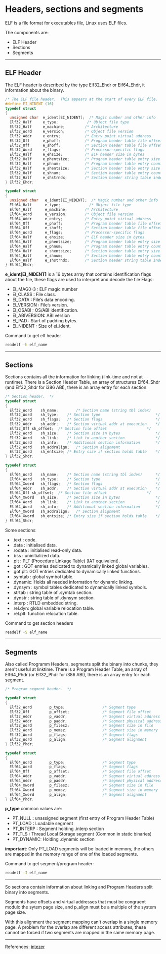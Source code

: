 <!--
.. title: Executable and Linkable Format (ELF)
.. slug: executable-and-linkable-format-elf
.. date: 2021-01-16 16:29:26 UTC+01:00
.. tags: #reverse #security #malware #linux #elf
.. category: Reverse Engineering
.. link: 
.. description: 
.. type: text
-->

# Headers, sections and segments

ELF is a file format for executables file, Linux uses ELF files.

The components are:

- ELF Header
- Sections
- Segments

__________________________________________________________________________

## ELF Header

The ELF header is described by the type Elf32_Ehdr or Elf64_Ehdr, it 
information about the binary.

```c
/* The ELF file header.  This appears at the start of every ELF file.  */
#define EI_NIDENT (16)
typedef struct
{
  unsigned char  e_ident[EI_NIDENT];  /* Magic number and other info    */
  Elf32_Half	 e_type;             /* Object file type                */
  Elf32_Half     e_machine;         /* Architecture                     */
  Elf32_Word     e_version;         /* Object file version              */
  Elf32_Addr     e_entry;           /* Entry point virtual address      */
  Elf32_Off      e_phoff;           /* Program header table file offset */
  Elf32_Off      e_shoff;           /* Section header table file offset */
  Elf32_Word     e_flags;           /* Processor-specific flags         */
  Elf32_Half     e_ehsize;          /* ELF header size in bytes         */
  Elf32_Half     e_phentsize;       /* Program header table entry size  */
  Elf32_Half     e_phnum;           /* Program header table entry count */
  Elf32_Half     e_shentsize;       /* Section header table entry size  */
  Elf32_Half     e_shnum;           /* Section header table entry count */
  Elf32_Half     e_shstrndx;        /* Section header string table index*/
} Elf32_Ehdr;

typedef struct
{
  unsigned char   e_ident[EI_NIDENT];  /* Magic number and other info   */
  Elf64_Half      e_type;             /* Object file type               */
  Elf64_Half      e_machine;        /* Architecture                     */
  Elf64_Word      e_version;        /* Object file version              */
  Elf64_Addr      e_entry;          /* Entry point virtual address      */
  Elf64_Off       e_phoff;          /* Program header table file offset */
  Elf64_Off       e_shoff;          /* Section header table file offset */
  Elf64_Word      e_flags;          /* Processor-specific flags         */
  Elf64_Half      e_ehsize;         /* ELF header size in bytes         */
  Elf64_Half      e_phentsize;      /* Program header table entry size  */
  Elf64_Half      e_phnum;          /* Program header table entry count */
  Elf64_Half      e_shentsize;      /* Section header table entry size  */
  Elf64_Half      e_shnum;          /* Section header table entry count */
  Elf64_Half      e_shstrndx;       /* Section header string table index*/
} Elf64_Ehdr;
```

**e_ident[EI_NIDENT]** is a 16 bytes array that contains identification flags
about the file, these flags are used to interpret and decode the file
Flags:

- EI_MAG0-3    : ELF magic number
- EI_CLASS     : File class.
- EI_DATA      : File’s data encoding.
- EI_VERSION   : File’s version.
- EI_OSABI     : OS/ABI identification.
- EI_ABIVERSION: ABI version
- EI_PAD       : Start of padding bytes.
- EI_NIDENT    : Size of ei_ident.

Command to get elf header
```bash
readelf -h elf_name
```
__________________________________________________________________________

## Sections

Sections contains all the information for linking (link-time and not at
runtime).
There is a Section Header Table, an array of structures Elf64_Shdr (and
Elf32_Shdr for i386 ABI), there is an array entry for each section.

```c
/* Section header.  */
typedef struct
{
  Elf32_Word	sh_name;        /* Section name (string tbl index)      */
  Elf32_Word	sh_type;	/* Section type                         */
  Elf32_Word	sh_flags;	/* Section flags                        */
  Elf32_Addr	sh_addr;	/* Section virtual addr at execution    */
  Elf32_Off	sh_offset;	/* Section file offset                  */
  Elf32_Word	sh_size;	/* Section size in bytes                */
  Elf32_Word	sh_link;	/* Link to another section              */
  Elf32_Word	sh_info;	/* Additional section information       */
  Elf32_Word	sh_addralign;	/* Section alignment                    */
  Elf32_Word	sh_entsize;	/* Entry size if section holds table    */
} Elf32_Shdr;

typedef struct
{
  Elf64_Word	sh_name;	/* Section name (string tbl index)      */
  Elf64_Word	sh_type;	/* Section type                         */
  Elf64_Xword	sh_flags;	/* Section flags                        */
  Elf64_Addr	sh_addr;	/* Section virtual addr at execution    */
  Elf64_Off	sh_offset;	/* Section file offset                  */
  Elf64_Xword	sh_size;	/* Section size in bytes                */
  Elf64_Word	sh_link;	/* Link to another section              */
  Elf64_Word	sh_info;	/* Additional section information       */
  Elf64_Xword	sh_addralign;	/* Section alignment                    */
  Elf64_Xword	sh_entsize;	/* Entry size if section holds table    */
} Elf64_Shdr;
```

Some sections:

- .text   : code.
- .data   : initialised data.
- .rodata : initialised read-only data.
- .bss    : uninitialized data.
- .plt    : PLT (Procedure Linkage Table) (IAT equivalent).
- .got    : GOT entries dedicated to dynamically linked global variables.
- .got.plt: GOT entries dedicated to dynamically linked functions.
- .symtab : global symbol table.
- .dynamic: Holds all needed information for dynamic linking.
- .dynsym : symbol tables dedicated to dynamically linked symbols.
- .strtab : string table of .symtab section.
- .dynstr : string table of .dynsym section.
- .interp : RTLD embedded string.
- .rel.dyn: global variable relocation table.
- .rel.plt: function relocation table.

Command to get section headers
```bash
readelf -S elf_name
```
__________________________________________________________________________

## Segments

Also called Programm Headers, segments split the binary into chunks, they
aren't useful at linktime.
There is a Program Header Table, an array of Elf64_Phdr (or Elf32_Phdr for
i386 ABI), there is an array entry for each segment.

```c
/* Program segment header.  */

typedef struct
{
  Elf32_Word        p_type;                 /* Segment type             */
  Elf32_Off         p_offset;               /* Segment file offset      */
  Elf32_Addr        p_vaddr;                /* Segment virtual address  */
  Elf32_Addr        p_paddr;                /* Segment physical address */
  Elf32_Word        p_filesz;               /* Segment size in file     */
  Elf32_Word        p_memsz;                /* Segment size in memory   */
  Elf32_Word        p_flags;                /* Segment flags            */
  Elf32_Word        p_align;                /* Segment alignment        */
} Elf32_Phdr;

typedef struct
{
  Elf64_Word        p_type;                 /* Segment type             */
  Elf64_Word        p_flags;                /* Segment flags            */
  Elf64_Off         p_offset;               /* Segment file offset      */
  Elf64_Addr        p_vaddr;                /* Segment virtual address  */
  Elf64_Addr        p_paddr;                /* Segment physical address */
  Elf64_Xword       p_filesz;               /* Segment size in file     */
  Elf64_Xword       p_memsz;                /* Segment size in memory   */
  Elf64_Xword       p_align;                /* Segment alignment        */
} Elf64_Phdr;

```

**p_type** common values are:

- PT_NULL   : unassigned segment (first entry of Program Header Table)
- PT_LOAD   : Loadable segment
- PT_INTERP : Segment holding .interp section
- PT_TLS    : Thread Local Storage segment (Common in static binaries)
- PT_DYNAMIC: Holding .dynamic section

**important**: Only PT_LOAD segments will be loaded in memory, the others
are mapped in the memory range of one of the loaded segments.

Command to get segment/program header:
```bash
readelf -I elf_name
```
__________________________________________________________________________

So sections contain information about linking and Program Headers split
binary into segments.

Segments have offsets and virtual addresses that must be congruent modulo
the sytem page size, and p_align must be a multiple of the system page
size.

With this alignment the segment mapping can't overlap in a single memory
page. A problem for the overlap are different access attributes, these 
cannot be forced if two segments are mapped in the same memory page.

__________________________________________________________________________

References:
[intezer](https://www.intezer.com/blog/research/executable-linkable-format-101-part1-sections-segments/)

